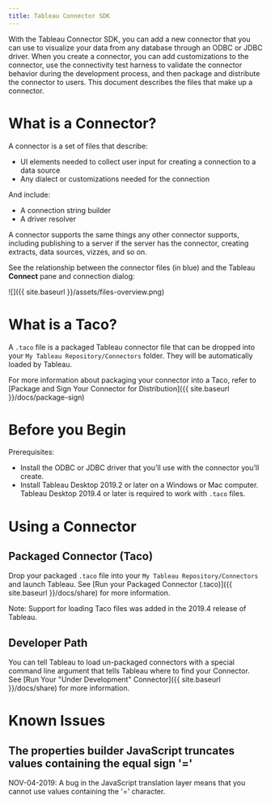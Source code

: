 ```yaml
---
title: Tableau Connector SDK
---
```


With the Tableau Connector SDK, you can add a new connector that you can use to visualize your data from any database through an ODBC or JDBC driver.
When you create a connector, you can add customizations to the connector, use the connectivity test harness to validate the connector behavior during the development process, and then package and distribute the connector to users.
This document describes the files that make up a connector.

# What is a Connector?

A connector is a set of files that describe:

- UI elements needed to collect user input for creating a connection to a data source
- Any dialect or customizations needed for the connection

And include:

- A connection string builder
- A driver resolver

A connector supports the same things any other connector supports, including publishing to a server if the server has the connector, creating extracts, data sources, vizzes, and so on.

See the relationship between the connector files (in blue) and the Tableau **Connect** pane and connection dialog:

![]({{ site.baseurl }}/assets/files-overview.png)

# What is a Taco?
A `.taco` file is a packaged Tableau connector file that can be dropped into your `My Tableau Repository/Connectors` folder. They will be automatically loaded by Tableau.

For more information about packaging your connector into a Taco, refer to [Package and Sign Your Connector for Distribution]({{ site.baseurl }}/docs/package-sign)

# Before you Begin

Prerequisites:

- Install the ODBC or JDBC driver that you’ll use with the connector you’ll create.
- Install Tableau Desktop 2019.2 or later on a Windows or Mac computer. Tableau Desktop 2019.4 or later is required to work with `.taco` files.

# Using a Connector

## Packaged Connector (Taco)
Drop your packaged `.taco` file into your `My Tableau Repository/Connectors` and launch Tableau. See [Run your Packaged Connector (.taco)]({{ site.baseurl }}/docs/share) for more information.

Note: Support for loading Taco files was added in the 2019.4 release of Tableau.

## Developer Path
You can tell Tableau to load un-packaged connectors with a special command line argument that tells Tableau where to find your Connector. See [Run Your "Under Development" Connector]({{ site.baseurl }}/docs/share) for more information.

# Known Issues

## The properties builder JavaScript truncates values containing the equal sign '='
NOV-04-2019: A bug in the JavaScript translation layer means that you cannot use values containing the '=' character.
